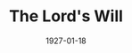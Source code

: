 ---
title: The Lord's Will
date: 1927-01-18
closing_date: 1927-01-19
layout: productions
featured_image: 
image_caption:
image_credit:
playbill:
category:
Theatre: Theatre Jacksonville
cast:
  Mrs. Jones: Anne C. Lalor
  Lem Adams: Joseph Marron
  Mary: Nancy Osborne
  Singer: Mr. Joel Lay
crew:
  Director: Tracy L'Engle
  Lighting:
    - L.B. Pratt
    - Martha Race
  Scenery: Mrs. Strawn Perry
  Props: Mrs. A.S. Peatross
orchestra:
understudies:
external_links:
---